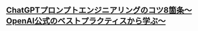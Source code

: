 ## [ChatGPTプロンプトエンジニアリングのコツ8箇条～OpenAI公式のベストプラクティスから学ぶ～](https://qiita.com/iwaken71/items/45b3cf0019c381a59f6d?utm_source=Qiita%E3%83%8B%E3%83%A5%E3%83%BC%E3%82%B9&utm_campaign=07ff5c737b-Qiita_newsletter_560_04_05_2023&utm_medium=email&utm_term=0_e44feaa081-07ff5c737b-33166269)
